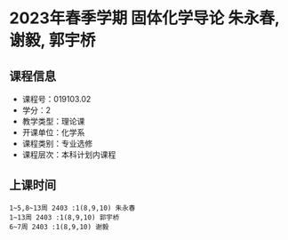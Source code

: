 # 2023年春季学期 固体化学导论 朱永春, 谢毅, 郭宇桥






## 课程信息

- 课程号：019103.02
- 学分：2
- 教学类型：理论课
- 开课单位：化学系
- 课程类别：专业选修
- 课程层次：本科计划内课程

## 上课时间

```
1~5,8~13周 2403 :1(8,9,10) 朱永春
1~13周 2403 :1(8,9,10) 郭宇桥
6~7周 2403 :1(8,9,10) 谢毅
```

